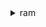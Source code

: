 <details>

<summary>
ram
</summary>

- <details><summary>accept-resource-share-invitation</summary>

  * --resource-share-invitation-arn
  * --client-token
  * --cli-input-json
  * --cli-input-yaml
  * --generate-cli-skeleton


- <details><summary>associate-resource-share</summary>

  * --resource-share-arn
  * --resource-arns
  * --principals
  * --client-token
  * --cli-input-json
  * --cli-input-yaml
  * --generate-cli-skeleton


- <details><summary>associate-resource-share-permission</summary>

  * --resource-share-arn
  * --permission-arn
  * --replace
  * --no-replace
  * --client-token
  * --permission-version
  * --cli-input-json
  * --cli-input-yaml
  * --generate-cli-skeleton


- <details><summary>create-resource-share</summary>

  * --name
  * --resource-arns
  * --principals
  * --tags
  * --allow-external-principals
  * --no-allow-external-principals
  * --client-token
  * --permission-arns
  * --cli-input-json
  * --cli-input-yaml
  * --generate-cli-skeleton


- <details><summary>delete-resource-share</summary>

  * --resource-share-arn
  * --client-token
  * --cli-input-json
  * --cli-input-yaml
  * --generate-cli-skeleton


- <details><summary>disassociate-resource-share</summary>

  * --resource-share-arn
  * --resource-arns
  * --principals
  * --client-token
  * --cli-input-json
  * --cli-input-yaml
  * --generate-cli-skeleton


- <details><summary>disassociate-resource-share-permission</summary>

  * --resource-share-arn
  * --permission-arn
  * --client-token
  * --cli-input-json
  * --cli-input-yaml
  * --generate-cli-skeleton


- <details><summary>enable-sharing-with-aws-organization</summary>

  * --cli-input-json
  * --cli-input-yaml
  * --generate-cli-skeleton


- <details><summary>get-permission</summary>

  * --permission-arn
  * --permission-version
  * --cli-input-json
  * --cli-input-yaml
  * --generate-cli-skeleton


- <details><summary>get-resource-policies</summary>

  * --resource-arns
  * --principal
  * --cli-input-json
  * --cli-input-yaml
  * --starting-token
  * --page-size
  * --max-items
  * --generate-cli-skeleton


- <details><summary>get-resource-share-associations</summary>

  * --association-type
  * --resource-share-arns
  * --resource-arn
  * --principal
  * --association-status
  * --cli-input-json
  * --cli-input-yaml
  * --starting-token
  * --page-size
  * --max-items
  * --generate-cli-skeleton


- <details><summary>get-resource-share-invitations</summary>

  * --resource-share-invitation-arns
  * --resource-share-arns
  * --cli-input-json
  * --cli-input-yaml
  * --starting-token
  * --page-size
  * --max-items
  * --generate-cli-skeleton


- <details><summary>get-resource-shares</summary>

  * --resource-share-arns
  * --resource-share-status
  * --resource-owner
  * --name
  * --tag-filters
  * --permission-arn
  * --cli-input-json
  * --cli-input-yaml
  * --starting-token
  * --page-size
  * --max-items
  * --generate-cli-skeleton


- <details><summary>help</summary>

  * 


- <details><summary>list-pending-invitation-resources</summary>

  * --resource-share-invitation-arn
  * --next-token
  * --max-results
  * --cli-input-json
  * --cli-input-yaml
  * --generate-cli-skeleton


- <details><summary>list-permissions</summary>

  * --resource-type
  * --next-token
  * --max-results
  * --cli-input-json
  * --cli-input-yaml
  * --generate-cli-skeleton


- <details><summary>list-principals</summary>

  * --resource-owner
  * --resource-arn
  * --principals
  * --resource-type
  * --resource-share-arns
  * --cli-input-json
  * --cli-input-yaml
  * --starting-token
  * --page-size
  * --max-items
  * --generate-cli-skeleton


- <details><summary>list-resources</summary>

  * --resource-owner
  * --principal
  * --resource-type
  * --resource-arns
  * --resource-share-arns
  * --cli-input-json
  * --cli-input-yaml
  * --starting-token
  * --page-size
  * --max-items
  * --generate-cli-skeleton


- <details><summary>list-resource-share-permissions</summary>

  * --resource-share-arn
  * --next-token
  * --max-results
  * --cli-input-json
  * --cli-input-yaml
  * --generate-cli-skeleton


- <details><summary>list-resource-types</summary>

  * --next-token
  * --max-results
  * --cli-input-json
  * --cli-input-yaml
  * --generate-cli-skeleton


- <details><summary>promote-resource-share-created-from-policy</summary>

  * --resource-share-arn
  * --cli-input-json
  * --cli-input-yaml
  * --generate-cli-skeleton


- <details><summary>reject-resource-share-invitation</summary>

  * --resource-share-invitation-arn
  * --client-token
  * --cli-input-json
  * --cli-input-yaml
  * --generate-cli-skeleton


- <details><summary>tag-resource</summary>

  * --resource-share-arn
  * --tags
  * --cli-input-json
  * --cli-input-yaml
  * --generate-cli-skeleton


- <details><summary>untag-resource</summary>

  * --resource-share-arn
  * --tag-keys
  * --cli-input-json
  * --cli-input-yaml
  * --generate-cli-skeleton


- <details><summary>update-resource-share</summary>

  * --resource-share-arn
  * --name
  * --allow-external-principals
  * --no-allow-external-principals
  * --client-token
  * --cli-input-json
  * --cli-input-yaml
  * --generate-cli-skeleton


</details>

